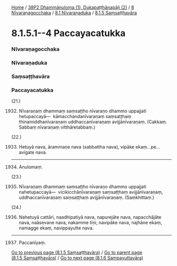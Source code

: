 
[Home](/) / [38P2 Dhammānuloma (1), Dukapaṭṭhānapāḷi (2)](../../../../38P2.md) / [8 Nīvaraṇagocchaka](../../../8.md) / [8.1 Nīvaraṇaduka](../../8.1.md) / [8.1.5 Saṃsaṭṭhavāra](../8.1.5.md)

# 8.1.5.1--4 Paccayacatukka

### Nīvaraṇagocchaka

### Nīvaraṇaduka

### Saṃsaṭṭhavāra

### Paccayacatukka

(21.)

1932. Nīvaraṇaṃ dhammaṃ saṃsaṭṭho nīvaraṇo dhammo uppajjati hetupaccayā—  kāmacchandanīvaraṇaṃ saṃsaṭṭhaṃ thinamiddhanīvaraṇaṃ uddhaccanīvaraṇaṃ avijjānīvaraṇaṃ. (Cakkaṃ. Sabbaṃ nīvaraṇaṃ vitthāretabbaṃ.)

(22.)

1933. Hetuyā nava, ārammaṇe nava (sabbattha nava), vipāke ekaṃ…pe…  avigate nava.

---

1934. Anulomaṃ.



(23.)

1935. Nīvaraṇaṃ dhammaṃ saṃsaṭṭho nīvaraṇo dhammo uppajjati nahetupaccayā—  vicikicchānīvaraṇaṃ saṃsaṭṭhaṃ avijjānīvaraṇaṃ, uddhaccanīvaraṇaṃ saṃsaṭṭhaṃ avijjānīvaraṇaṃ. (Saṃkhittaṃ.)

(24.)

1936. Nahetuyā cattāri, naadhipatiyā nava, napurejāte nava, napacchājāte nava, naāsevane nava, nakamme tīṇi, navipāke nava, najhāne ekaṃ, namagge ekaṃ, navippayutte nava.

---

1937. Paccanīyaṃ.



[Go to previous page (8.1.5 Saṃsaṭṭhavāra)](../8.1.5.md) / [Go to parent page (8.1.5 Saṃsaṭṭhavāra)](../8.1.5.md) / [Go to next page (8.1.6 Sampayuttavāra)](../8.1.6.md)



